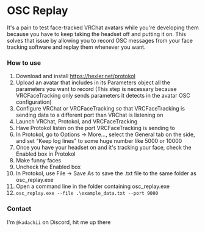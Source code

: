 # OSC Replay
It's a pain to test face-tracked VRChat avatars while you're developing them because you have to keep taking the headset off and putting it on. This solves that issue by allowing you to record OSC messages from your face tracking software and replay them whenever you want.

### How to use
1. Download and install https://hexler.net/protokol
2. Upload an avatar that includes in its Parameters object all the parameters you want to record (This step is necessary because VRCFaceTracking only sends parameters it detects in the avatar OSC configuration)
3. Configure VRChat or VRCFaceTracking so that VRCFaceTracking is sending data to a different port than VRChat is listening on
4. Launch VRChat, Protokol, and VRCFaceTracking
5. Have Protokol listen on the port VRCFaceTracking is sending to
6. In Protokol, go to Options -> More..., select the General tab on the side, and set "Keep log lines" to some huge number like 5000 or 10000
7. Once you have your headset on and it's tracking your face, check the Enabled box in Protokol
8. Make funny faces
9. Uncheck the Enabled box
10. In Protokol, use File -> Save As to save the .txt file to the same folder as osc_replay.exe
11. Open a command line in the folder containing osc_replay.exe
12. `osc_replay.exe --file .\example_data.txt --port 9000`

### Contact
I'm `@kadachii` on Discord, hit me up there